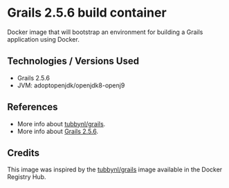 # Grails 2.5.6 build container #

Docker image that will bootstrap an environment for building a Grails application using Docker.

## Technologies / Versions Used
- Grails 2.5.6  
- JVM: adoptopenjdk/openjdk8-openj9

## References
 - More info about [tubbynl/grails](https://hub.docker.com/r/tubbynl/grails).
 - More info about [Grails 2.5.6](http://docs.grails.org/2.5.6/).

## Credits ##

This image was inspired by the [tubbynl/grails](https://hub.docker.com/r/tubbynl/grails) image available in the Docker Registry Hub.
